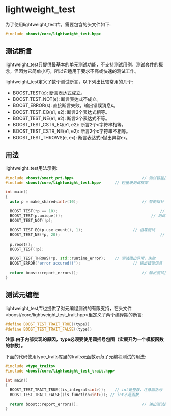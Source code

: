 # lightweight_test

为了使用lightweight_test库，需要包含的头文件如下:

```c++
#include <boost/core/lightweight_test.hpp>
```

## 测试断言

lightweight_test只提供最基本的单元测试功能，不支持测试用例，测试套件的概念，但因为它简单小巧，所以它适用于要求不高或快速的测试工作。

lightweight_test定义了数个测试断言，以下列出比较常用的几个:

- BOOST_TEST(e): 断言表达式成立。
- BOOST_TEST_NOT(e): 断言表达式不成立。
- BOOST_ERROR(s): 直接断言失败，输出错误消息s。
- BOOST_TEST_EQ(e1, e2): 断言2个表达式相等。
- BOOST_TEST_NE(e1, e2): 断言2个表达式不等。
- BOOST_TEST_CSTR_EQ(e1, e2): 断言2个c字符串相等。
- BOOST_TEST_CSTR_NE(e1, e2): 断言2个c字符串不相等。
- BOOST_TEST_THROWS(e, ex): 断言表达式e抛出异常ex。

## 用法

lightweight_test用法示例:

```c++
#include <boost/smart_prt.hpp>								// 测试智能指针
#include <boost/core/lightweight_test.hpp>		// 轻量级测试框架

int main()
{
  auto p = make_shared<int>(10);							// 智能指针
  
  BOOST_TEST(*p == 10);												// 测试解引用
  BOOST_TEST(p.unique()); 										// 测试唯一性
  BOOST_TEST_NOT(!p);													// 测试指针是否为空
  
  BOOST_TEST_EQ(p.use_count(), 1);						// 相等测试
  BOOST_TEST_NE(*p, 20);											// 不等测试
  
  p.reset();
  BOOST_TEST(!p);
  
  BOOST_TEST_THROWS(*p, std::runtime_error); 	// 测试抛出异常，失败
  BOOST_ERROR("error accured!!"); 						// 输出错误信息
  
  return boost::report_errors(); 							// 输出测试报告
}
```

## 测试元编程

lightweight_test库也提供了对元编程测试的有限支持，在头文件<boost/core/lightweight_test_trait.hpp>里定义了两个编译期的断言:

```c++
#define BOOST_TEST_TRAIT_TRUE((type))
#define BOOST_TEST_TRAIT_FALSE((type))
```

**注意:由于内部实现的原因，type必须要使用圆括号包围（宏展开为一个模板函数的参数）。**

下面的代码使用type_traits库里的traits元函数示范了元编程测试的用法:

```c++
#include <type_traits>
#include <boost/core/lightweight_test_trait.hpp>

int main()
{
  BOOST_TEST_TRAIT_TRUE((is_integral<int>));	// int是整数，注意圆括号
  BOOST_TEST_TRAIT_FALSE((is_function<int>)); // int不是函数
  
  return boost::report_errors();							// 输出测试报告
}
```